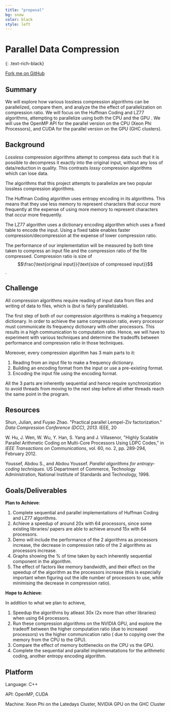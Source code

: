 ```yaml
---
title: "proposal"
bg: snow
color: black
style: left
---
```


# Parallel Data Compression
{: .text-rich-black}

<span id="forkongithub">
  <a href="{{ site.source_link }}" class="bg-tuscan">
    Fork me on GitHub
  </a>
</span>

<p class="center">
  <span class="fa-stack subtlecircle bg-palm-leaf" style="font-size:100px">
    <i class="fa fa-circle fa-stack-2x text-white"></i>
    <i class="fa fa-pied-piper-alt fa-stack-1x text-palm-leaf"></i>
  </span>
</p>

## Summary

We will explore how various lossless compression algorithms can be parallelized,
compare them, and analyze the the effect of parallelization on compression
ratio. We will focus on the Huffman Coding and LZ77 algorithms, attempting to
parallelize using both the CPU and the GPU . We will use the OpenMP API for the
parallel version on the CPU (Xeon Phi Processors), and CUDA for the parallel
version on the GPU (GHC clusters).

## Background

*Lossless* compression algorithms attempt to compress data such that it is
possible to decompress it exactly into the original input, without any loss of
data/reduction in quality. This contrasts *lossy* compression algorithms which can
lose data.

The algorithms that this project attempts to parallelize are two popular
lossless compression algorithms.

The Huffman Coding algorithm uses entropy encoding in its algorithms. This means
that they use less memory to represent characters that occur more frequently at
the expense of using more memory to represent characters that occur more
frequently.

The LZ77 algorithm uses a dictionary encoding algorithm which uses a fixed table
to encode the input. Using a fixed table enables faster
compression/decompression at the expense of lower compression ratio.

The performance of our implementation will be measured by both time taken to
compress an input file and the compression ratio of the file compressed.
Compression ratio is size of
$$\frac{\text{original input}}{\text{size of compressed input}}$$.

## Challenge

All compression algorithms require reading of input data from files and writing
of data to files, which is (but is fairly parallelizable).

The first step of both of our compression algorithms is making a frequency
dictionary. In order to achieve the same compression ratio, every processor must
communicate its frequency dictionary with other processors. This results in a
high communication to computation ratio. Hence, we will have to experiment with
various techniques and determine the tradeoffs between performance and
compression ratio in those techniques.

Moreover, every compression algorithm has 3 main parts to it:
1. Reading from an input file to make a frequency dictionary.
2. Building an encoding format from the input or use a pre-existing format.
3. Encoding the input file using the encoding format.

All the 3 parts are inherently sequential and hence require synchronization to
avoid threads from moving to the next step before all other threads reach the
same point in the program.


## Resources

Shun, Julian, and Fuyao Zhao. "Practical parallel Lempel-Ziv factorization." *Data Compression Conference (DCC), 2013*. IEEE, 20

W. Hu, J. Wen, W. Wu, Y. Han, S. Yang and J. Villasenor, "Highly Scalable Parallel Arithmetic Coding on Multi-Core Processors Using LDPC Codes," in *IEEE Transactions on Communications*, vol. 60, no. 2, pp. 289-294, February 2012.

Youssef, Abdou S., and Abdou Youssef. *Parallel algorithms for entropy-coding
techniques*. US Department of Commerce, Technology Administration, National
Institute of Standards and Technology, 1998.

## Goals/Deliverables

**Plan to Achieve**:
1. Complete sequential and parallel implementations of Huffman Coding and LZ77
algorithms.
2. Achieve a speedup of around 20x with 64 processors, since some existing
libraries/ papers are able to achieve around 15x with 64 processors.
3. Demo will include the performance of the 2 algorithms as processors
increase, the decrease in compression ratio of the 2 algorithms as processors
increase.
4. Graphs showing the % of time taken by each inherently sequential component
in the algorithm.
5. The effect of factors like memory bandwidth, and their effect on the speedup
of the algorithm as the processors increase (this is especially important when
figuring out the idle number of processors to use, while minimising the decrease
in compression ratio).

**Hope to Achieve**:

In addition to what we plan to achieve,
1. Speedup the algorithms by atleast 30x (2x more than other libraries)  when
using 64 processors.
2. Run these compression algorithms on the NVIDIA GPU, and explore the tradeoff
between the higher computation ratio (due to increased processors) vs the higher
communication ratio ( due to copying over the memory from the CPU to the GPU).
3. Compare the effect of memory bottlenecks on the CPU vs the GPU.
4. Complete the sequential and parallel implemenatations for the arithmetic
coding, another entropy encoding algorithm.

## Platform

Language: C++

API: OpenMP, CUDA

Machine: Xeon Phi on the Latedays Cluster, NVIDIA GPU on the GHC Cluster

<!--
ICONS

speedup: fa-tachometer, fa-signal
bigbrain: fa-lightbulb-o

 -->